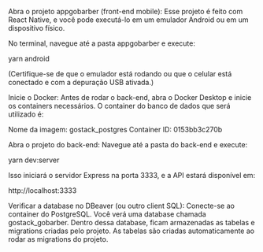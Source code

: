 Abra o projeto appgobarber (front-end mobile):
Esse projeto é feito com React Native, e você pode executá-lo em um emulador Android ou em um dispositivo físico.

No terminal, navegue até a pasta appgobarber e execute:

yarn android

(Certifique-se de que o emulador está rodando ou que o celular está conectado e com a depuração USB ativada.)

Inicie o Docker:
Antes de rodar o back-end, abra o Docker Desktop e inicie os containers necessários.
O container do banco de dados que será utilizado é:

Nome da imagem: gostack_postgres
Container ID: 0153bb3c270b

Abra o projeto do back-end:
Navegue até a pasta do back-end e execute:

yarn dev:server

Isso iniciará o servidor Express na porta 3333, e a API estará disponível em:

http://localhost:3333

Verificar a database no DBeaver (ou outro client SQL):
Conecte-se ao container do PostgreSQL.
Você verá uma database chamada gostack_gobarber. Dentro dessa database, ficam armazenadas as tabelas e migrations criadas pelo projeto.
As tabelas são criadas automaticamente ao rodar as migrations do projeto.

